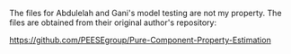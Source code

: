 The files for Abdulelah and Gani's model testing are not my property. The files
are obtained from their original author's repository:

https://github.com/PEESEgroup/Pure-Component-Property-Estimation